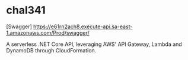 # chal341
[Swagger] https://e61rn2ach8.execute-api.sa-east-1.amazonaws.com/Prod/swagger/

A serverless .NET Core API, leveraging AWS' API Gateway, Lambda and DynamoDB through CloudFormation.
